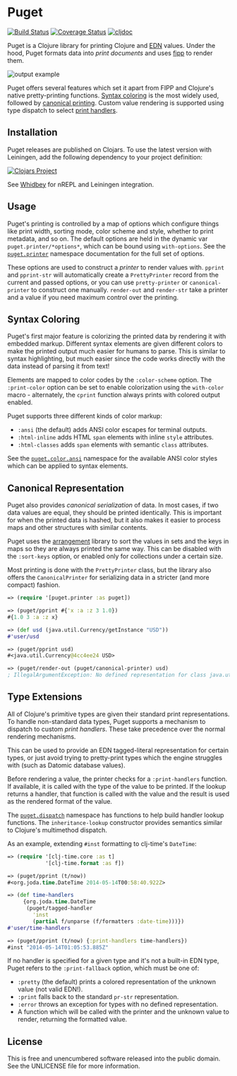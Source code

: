 Puget
=====

[![Build Status](https://circleci.com/gh/greglook/puget.svg?style=shield&circle-token=cce98d9ba9811c55b454e22db02c338f81d6b093)](https://circleci.com/gh/greglook/puget)
[![Coverage Status](https://codecov.io/gh/greglook/puget/branch/main/graph/badge.svg)](https://codecov.io/gh/greglook/puget/branch/main)
[![cljdoc](https://cljdoc.org/badge/mvxcvi/puget)](https://cljdoc.org/d/mvxcvi/puget/CURRENT)

Puget is a Clojure library for printing Clojure and
[EDN](https://github.com/edn-format/edn) values. Under the hood, Puget formats
data into _print documents_ and uses
[fipp](https://github.com/brandonbloom/fipp) to render them.

![output example](screenshot.png)

Puget offers several features which set it apart from FIPP and Clojure's native
pretty-printing functions. [Syntax coloring](#syntax-coloring) is the most
widely used, followed by [canonical printing](#canonical-representation). Custom
value rendering is supported using type dispatch to select [print
handlers](#type-extensions).

## Installation

Puget releases are published on Clojars. To use the latest version with
Leiningen, add the following dependency to your project definition:

[![Clojars Project](http://clojars.org/mvxcvi/puget/latest-version.svg)](http://clojars.org/mvxcvi/puget)

See [Whidbey](https://github.com/greglook/whidbey) for nREPL and Leiningen integration.

## Usage

Puget's printing is controlled by a map of options which configure things like
print width, sorting mode, color scheme and style, whether to print metadata,
and so on. The default options are held in the dynamic var
`puget.printer/*options*`, which can be bound using `with-options`. See the
[`puget.printer`](https://cljdoc.org/d/mvxcvi/puget/CURRENT/api/puget.printer)
namespace documentation for the full set of options.

These options are used to construct a _printer_ to render values with. `pprint`
and `pprint-str` will automatically create a `PrettyPrinter` record from the
current and passed options, or you can use `pretty-printer` or
`canonical-printer` to construct one manually. `render-out` and `render-str`
take a printer and a value if you need maximum control over the printing.

## Syntax Coloring

Puget's first major feature is colorizing the printed data by rendering it with
embedded markup. Different syntax elements are given different colors to make
the printed output much easier for humans to parse. This is similar to syntax
highlighting, but much easier since the code works directly with the data
instead of parsing it from text!

Elements are mapped to color codes by the `:color-scheme` option. The
`:print-color` option can be set to enable colorization using the `with-color`
macro - alternately, the `cprint` function always prints with colored output
enabled.

Puget supports three different kinds of color markup:
- `:ansi` (the default) adds ANSI color escapes for terminal outputs.
- `:html-inline` adds HTML `span` elements with inline `style` attributes.
- `:html-classes` adds `span` elements with semantic `class` attributes.

See the [`puget.color.ansi`](src/puget/color/ansi.clj) namespace for the
available ANSI color styles which can be applied to syntax elements.

## Canonical Representation

Puget also provides _canonical serialization_ of data. In most cases, if two
data values are equal, they should be printed identically. This is important for
when the printed data is hashed, but it also makes it easier to process maps and
other structures with similar contents.

Puget uses the [arrangement](https://github.com/greglook/clj-arrangement)
library to sort the values in sets and the keys in maps so they are always
printed the same way. This can be disabled with the `:sort-keys` option, or
enabled only for collections under a certain size.

Most printing is done with the `PrettyPrinter` class, but the library also
offers the `CanonicalPrinter` for serializing data in a stricter (and more
compact) fashion.

```clojure
=> (require '[puget.printer :as puget])

=> (puget/pprint #{'x :a :z 3 1.0})
#{1.0 3 :a :z x}

=> (def usd (java.util.Currency/getInstance "USD"))
#'user/usd

=> (puget/pprint usd)
#<java.util.Currency@4cc4ee24 USD>

=> (puget/render-out (puget/canonical-printer) usd)
; IllegalArgumentException: No defined representation for class java.util.Currency: USD
```

## Type Extensions

All of Clojure's primitive types are given their standard print representations.
To handle non-standard data types, Puget supports a mechanism to dispatch to
custom _print handlers_. These take precedence over the normal rendering
mechanisms.

This can be used to provide an EDN tagged-literal representation for certain
types, or just avoid trying to pretty-print types which the engine struggles
with (such as Datomic database values).

Before rendering a value, the printer checks for a `:print-handlers` function.
If available, it is called with the type of the value to be printed. If the
lookup returns a handler, that function is called with the value and the result
is used as the rendered format of the value.

The [`puget.dispatch`](https://cljdoc.org/d/mvxcvi/puget/CURRENT/api/puget.dispatch)
namespace has functions to help build handler lookup functions. The
`inheritance-lookup` constructor provides semantics similar to Clojure's
multimethod dispatch.

As an example, extending `#inst` formatting to clj-time's `DateTime`:

```clojure
=> (require '[clj-time.core :as t]
            '[clj-time.format :as f])

=> (puget/pprint (t/now))
#<org.joda.time.DateTime 2014-05-14T00:58:40.922Z>

=> (def time-handlers
     {org.joda.time.DateTime
      (puget/tagged-handler
        'inst
        (partial f/unparse (f/formatters :date-time)))})
#'user/time-handlers

=> (puget/pprint (t/now) {:print-handlers time-handlers})
#inst "2014-05-14T01:05:53.885Z"
```

If no handler is specified for a given type and it's not a built-in EDN type,
Puget refers to the `:print-fallback` option, which must be one of:
- `:pretty` (the default) prints a colored representation of the unknown value
  (not valid EDN!).
- `:print` falls back to the standard `pr-str` representation.
- `:error` throws an exception for types with no defined representation.
- A function which will be called with the printer and the unknown value to
  render, returning the formatted value.

## License

This is free and unencumbered software released into the public domain.
See the UNLICENSE file for more information.
